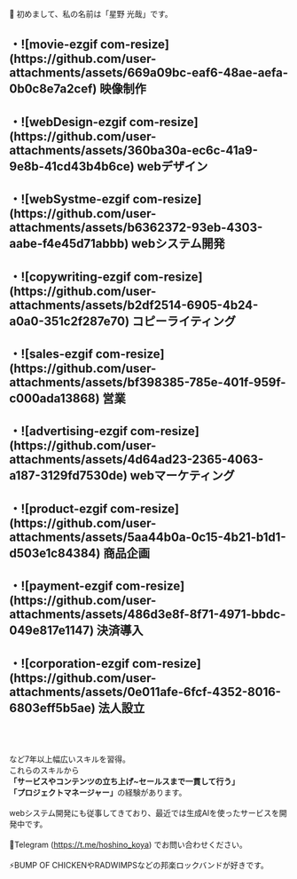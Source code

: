 👋 初めまして、私の名前は「星野 光哉」です。
<br> 
<h2>・![movie-ezgif com-resize](https://github.com/user-attachments/assets/669a09bc-eaf6-48ae-aefa-0b0c8e7a2cef) <b>映像制作</b></h2>
<h2>・![webDesign-ezgif com-resize](https://github.com/user-attachments/assets/360ba30a-ec6c-41a9-9e8b-41cd43b4b6ce) <b>webデザイン</b></h2>
<h2>・![webSystme-ezgif com-resize](https://github.com/user-attachments/assets/b6362372-93eb-4303-aabe-f4e45d71abbb) <b>webシステム開発</b></h2>
<h2>・![copywriting-ezgif com-resize](https://github.com/user-attachments/assets/b2df2514-6905-4b24-a0a0-351c2f287e70) <b>コピーライティング</b></h2>
<h2>・![sales-ezgif com-resize](https://github.com/user-attachments/assets/bf398385-785e-401f-959f-c000ada13868) <b>営業</b></h2>
<h2>・![advertising-ezgif com-resize](https://github.com/user-attachments/assets/4d64ad23-2365-4063-a187-3129fd7530de) <b>webマーケティング</b></h2>
<h2>・![product-ezgif com-resize](https://github.com/user-attachments/assets/5aa44b0a-0c15-4b21-b1d1-d503e1c84384) <b>商品企画</b></h2>
<h2>・![payment-ezgif com-resize](https://github.com/user-attachments/assets/486d3e8f-8f71-4971-bbdc-049e817e1147) <b>決済導入</b></h2>
<h2>・![corporation-ezgif com-resize](https://github.com/user-attachments/assets/0e011afe-6fcf-4352-8016-6803eff5b5ae) <b>法人設立</b></h2>
<br> 　

など7年以上幅広いスキルを習得。<br>
これらのスキルから<br>
<b>「サービスやコンテンツの立ち上げ~セールスまで一貫して行う」</b><br>
<b>「プロジェクトマネージャー」</b>の経験があります。<br>
<br> 
webシステム開発にも従事してきており、最近では生成AIを使ったサービスを開発中です。<br>
<br>
📠Telegram (https://t.me/hoshino_koya) でお問い合わせください。<br>
<br>
⚡BUMP OF CHICKENやRADWIMPSなどの邦楽ロックバンドが好きです。<br>
